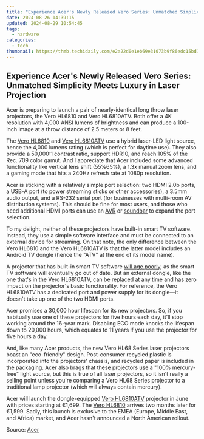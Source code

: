 ```yaml
---
title: "Experience Acer's Newly Released Vero Series: Unmatched Simplicity Meets Luxury in Laser Projection"
date: 2024-08-26 14:39:15
updated: 2024-08-29 10:54:45
tags:
  - hardware
categories:
  - tech
thumbnail: https://thmb.techidaily.com/e2a22d0e1eb69e31073b9f86edc15bd17dc9ed7433f25f15297fff8ea322d744.jpg
---
```


## Experience Acer's Newly Released Vero Series: Unmatched Simplicity Meets Luxury in Laser Projection

Acer is preparing to launch a pair of nearly-identical long throw laser projectors, the Vero HL6810 and Vero HL6810ATV. Both offer a 4K resolution with 4,000 ANSI lumens of brightness and can produce a 100-inch image at a throw distance of 2.5 meters or 8 feet.

 The [Vero HL6810](https://www.acer.com/gb-en/projectors/vero/pdp/MR.JX511.007) and [Vero HL6810ATV](https://www.acer.com/gb-en/projectors/vero/pdp/MR.JWW11.002) use a hybrid laser-LED light source, hence the 4,000 lumens rating (which is perfect for daytime use). They also provide a 50,000:1 contrast ratio, support HDR10, and reach 105% of the Rec. 709 color gamut. And I appreciate that Acer included some advanced functionality like vertical lens shift (55%65%), a 1.3x manual zoom lens, and a gaming mode that hits a 240Hz refresh rate at 1080p resolution.

 Acer is sticking with a relatively simple port selection: two HDMI 2.0b ports, a USB-A port (to power streaming sticks or other accessories), a 3.5mm audio output, and a RS-232 serial port (for businesses with multi-room AV distribution systems). This should be fine for most users, and those who need additional HDMI ports can use an [AVR](https://www.amazon.com/Denon-AVR-S760H-7-2-Channel-Theater-Receiver/dp/B09HY24XVW/?tag=hotoge-20&ascsubtag=UUhtgUeUpU2003290&asc%5Frefurl=https%3A%2F%2Fwww.howtogeek.com%2Facer-vero-laser-projectors-hl6810-series%2F&asc%5Fcampaign=Short-Term) or [soundbar](https://discord-videos.techidaily.com/how-to-keep-the-conversation-flowing-on-discord/) to expand the port selection.

 To my delight, neither of these projectors have built-in smart TV software. Instead, they use a simple software interface and must be connected to an external device for streaming. On that note, the only difference between the Vero HL6810 and the Vero HL6810ATV is that the latter model includes an Android TV dongle (hence the "ATV" at the end of its model name).

 A projector that has built-in smart TV software [will age poorly](https://remote-screen-capture.techidaily.com/new-in-2024-infinite-jest-joyride-top-kids-game-lineup/), as the smart TV software will eventually go out of date. But an external dongle, like the one that's in the Vero HL6810ATV, can be replaced at any time and has zero impact on the projector's basic functionality. For reference, the Vero HL6810ATV has a dedicated port and power supply for its dongle—it doesn't take up one of the two HDMI ports.

 Acer promises a 30,000 hour lifespan for its new projectors. So, if you habitually use one of these projectors for five hours each day, it'll stop working around the 16-year mark. Disabling ECO mode knocks the lifespan down to 20,000 hours, which equates to 11 years if you use the projector for five hours a day.

 And, like many Acer products, the new Vero HL68 Series laser projectors boast an "eco-friendly" design. Post-consumer recycled plastic is incorporated into the projectors' chassis, and recycled paper is included in the packaging. Acer also brags that these projectors use a "100% mercury-free" light source, but this is true of all laser projectors, so it isn't really a selling point unless you're comparing a Vero HL68 Series projector to a traditional lamp projector (which will always contain mercury).

 Acer will launch the dongle-equipped [Vero HL6810ATV](https://www.acer.com/gb-en/projectors/vero/pdp/MR.JWW11.002) projector in June with prices starting at €1,699\. The [Vero HL6810](https://www.acer.com/gb-en/projectors/vero/pdp/MR.JX511.007) arrives two months later for €1,599\. Sadly, this launch is exclusive to the EMEA (Europe, Middle East, and Africa) market, and Acer hasn't announced a North American rollout.

 Source: [Acer](https://news.acer.com/acer-unveils-new-line-of-vero-laser-projectors-for-home-entertainment)

<ins class="adsbygoogle"
     style="display:block"
     data-ad-format="autorelaxed"
     data-ad-client="ca-pub-7571918770474297"
     data-ad-slot="1223367746"></ins>



<ins class="adsbygoogle"
     style="display:block"
     data-ad-client="ca-pub-7571918770474297"
     data-ad-slot="8358498916"
     data-ad-format="auto"
     data-full-width-responsive="true"></ins>
